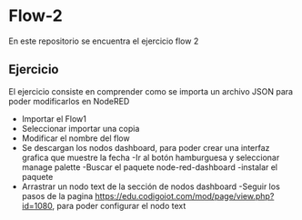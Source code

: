 # Flow-2
En este repositorio se encuentra el ejercicio flow 2

## Ejercicio 
El ejercicio consiste en comprender como se importa un archivo JSON para poder modificarlos en NodeRED
- Importar el Flow1
- Seleccionar importar una copia
- Modificar el nombre del flow
- Se descargan los nodos dashboard, para poder crear una interfaz grafica que muestre la fecha
    -Ir al botón hamburguesa y seleccionar manage palette
    -Buscar el paquete node-red-dashboard
    -instalar el paquete
- Arrastrar un nodo text de la sección de nodos dashboard
-Seguir los pasos de la pagina https://edu.codigoiot.com/mod/page/view.php?id=1080, para poder configurar el nodo text
